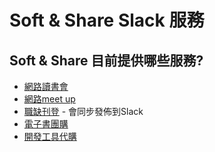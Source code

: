 # Soft & Share Slack 服務

## Soft & Share 目前提供哪些服務?
- [網路讀書會](https://softnshare.wordpress.com)
- [網路meet up](https://github.com/softnshare/meetups)
- [職缺刊登](https://softnshare.wordpress.com/職缺刊登/) - 會同步發佈到Slack 
- [電子書團購](https://www.facebook.com/groups/softnshareGroupBuy/)
- [開發工具代購](https://softnshare.wordpress.com/工具/)
